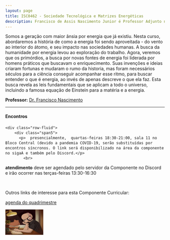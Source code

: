 ```yaml
---
layout: page
title: ISC0462 - Sociedade Tecnológica e Matrizes Energéticas
description: Francisco de Assis Nascimento Junior é Professor Adjunto no Campus Sosígenes Costa da Universidade Federal do Sul da Bahia, em Porto Seguro (BA); onde atua na formação de professores e pesquisa as relações entre identidade de gênero/relações étnico-raciais no Ensino de Ciências através das Histórias em Quadrinhos de Super-Heróis
---
```


Somos a geração com maior ânsia por energia que já existiu. Nesta curso, abordaremos a história de como a energia foi sendo aproveitada - do vento ao interior do átomo, e seu impacto nas sociedades humanas. A busca da humanidade por energia levou ao exploração do trabalho. Agora, veremos que os primórdios, a busca por novas fontes de energia foi liderada por homens práticos que buscavam o enriquecimento. Suas invenções e ideias criaram fortunas e mudaram o rumo da historia, mas foram necessários séculos para a ciência conseguir acompanhar esse ritmo, para buscar entender o que é energia, ao invés de apenas descreve o que ela faz. Esta busca revela as leis fundamentais que se aplicam a todo o universo, incluindo a famosa equação de Einstein para a matéria e a energia.


**Professor:** [Dr. Francisco Nascimento](https://itxesco.github.io/pages/about.html)

---

<div class="container">
<h4><a name="contact"></a>Encontros</h4>

    <div class="row-fluid">
        <div class="span5">
          <p>  presencialmente,  quartas-feiras 18:30-21:00, sala 11 no Bloco Central (devido a pandemia COVID-19, serão substituídas por encontros síncronos. O link será disponibilizado na área da componente no sigaA e também pelo Discord.</p>
            <br>
<p> <b>atendimento</b>
deve ser agendado pelo servidor da Componente no Discord e irão ocorrer nas terças-feiras 13:30-16:30 </p>
<br/>

Outros links de interesse para esta Componente Curricular:  <br/>

  <a href="https://itxesco.github.io/aulas/ISC0462/agenda.html">agenda do quadrimestre</a><br/>
</div>
            <div class="span2">
                     <a href="https://youtu.be/5qap5aO4i9A" target="_blank">
                       <img src="/assets/figuras/perfil_lo_fi.jpeg" alt="estudar ouvindo lofi hip hop é relaxante e auxilia sua concentração." width=120 height=80 title="Prof. Dr. Francisco Nascimento" alt="Francisco de Assis Nascimento Junior">
                     </a>
                   </div>
          </div>
</div>
